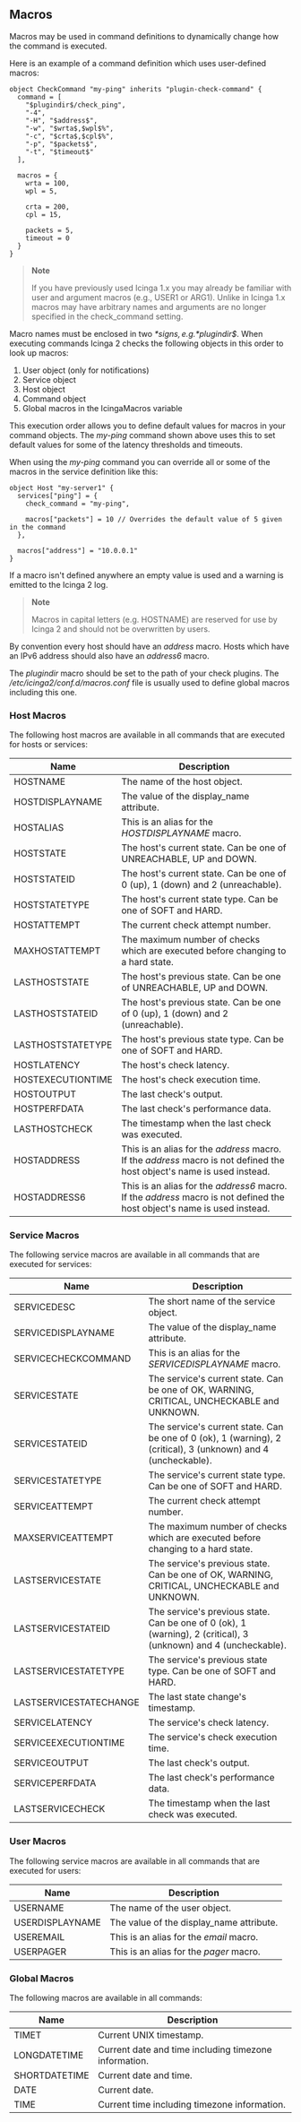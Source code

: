 ## Macros

Macros may be used in command definitions to dynamically change how the command
is executed.

Here is an example of a command definition which uses user-defined macros:

    object CheckCommand "my-ping" inherits "plugin-check-command" {
      command = [
        "$plugindir$/check_ping",
        "-4",
        "-H", "$address$",
        "-w", "$wrta$,$wpl$%",
        "-c", "$crta$,$cpl$%",
        "-p", "$packets$",
        "-t", "$timeout$"
      ],

      macros = {
        wrta = 100,
        wpl = 5,

        crta = 200,
        cpl = 15,

        packets = 5,
        timeout = 0
      }
    }

> **Note**
>
> If you have previously used Icinga 1.x you may already be familiar with
> user and argument macros (e.g., USER1 or ARG1). Unlike in Icinga 1.x macros
> may have arbitrary names and arguments are no longer specified in the
> check_command setting.

Macro names must be enclosed in two *$* signs, e.g. *$plugindir$*. When
executing commands Icinga 2 checks the following objects in this
order to look up macros:

1. User object (only for notifications)
2. Service object
3. Host object
4. Command object
5. Global macros in the IcingaMacros variable

This execution order allows you to define default values for macros in your
command objects. The *my-ping* command shown above uses this to set default
values for some of the latency thresholds and timeouts.

When using the *my-ping* command you can override all or some of the macros
in the service definition like this:

    object Host "my-server1" {
      services["ping"] = {
        check_command = "my-ping",

        macros["packets"] = 10 // Overrides the default value of 5 given in the command
      },

      macros["address"] = "10.0.0.1"
    }

If a macro isn't defined anywhere an empty value is used and a warning is
emitted to the Icinga 2 log.

> **Note**
>
> Macros in capital letters (e.g. HOSTNAME) are reserved for use by Icinga 2
> and should not be overwritten by users.

By convention every host should have an *address* macro. Hosts
which have an IPv6 address should also have an *address6* macro.

The *plugindir* macro should be set to the path of your check plugins. The
*/etc/icinga2/conf.d/macros.conf* file is usually used to define global macros
including this one.

### Host Macros

The following host macros are available in all commands that are executed for
hosts or services:

  Name                   | Description
  -----------------------|--------------
  HOSTNAME               | The name of the host object.
  HOSTDISPLAYNAME        | The value of the display_name attribute.
  HOSTALIAS              | This is an alias for the *HOSTDISPLAYNAME* macro.
  HOSTSTATE              | The host's current state. Can be one of UNREACHABLE, UP and DOWN.
  HOSTSTATEID            | The host's current state. Can be one of 0 (up), 1 (down) and 2 (unreachable).
  HOSTSTATETYPE          | The host's current state type. Can be one of SOFT and HARD.
  HOSTATTEMPT            | The current check attempt number.
  MAXHOSTATTEMPT         | The maximum number of checks which are executed before changing to a hard state.
  LASTHOSTSTATE          | The host's previous state. Can be one of UNREACHABLE, UP and DOWN.
  LASTHOSTSTATEID        | The host's previous state. Can be one of 0 (up), 1 (down) and 2 (unreachable).
  LASTHOSTSTATETYPE      | The host's previous state type. Can be one of SOFT and HARD.
  HOSTLATENCY            | The host's check latency.
  HOSTEXECUTIONTIME      | The host's check execution time.
  HOSTOUTPUT             | The last check's output.
  HOSTPERFDATA           | The last check's performance data.
  LASTHOSTCHECK          | The timestamp when the last check was executed.
  HOSTADDRESS            | This is an alias for the *address* macro. If the *address* macro is not defined the host object's name is used instead.
  HOSTADDRESS6           | This is an alias for the *address6* macro. If the *address* macro is not defined the host object's name is used instead.

### Service Macros

The following service macros are available in all commands that are executed for
services:

  Name                   | Description
  -----------------------|--------------
  SERVICEDESC            | The short name of the service object.
  SERVICEDISPLAYNAME     | The value of the display_name attribute.
  SERVICECHECKCOMMAND    | This is an alias for the *SERVICEDISPLAYNAME* macro.
  SERVICESTATE           | The service's current state. Can be one of OK, WARNING, CRITICAL, UNCHECKABLE and UNKNOWN.
  SERVICESTATEID         | The service's current state. Can be one of 0 (ok), 1 (warning), 2 (critical), 3 (unknown) and 4 (uncheckable).
  SERVICESTATETYPE       | The service's current state type. Can be one of SOFT and HARD.
  SERVICEATTEMPT         | The current check attempt number.
  MAXSERVICEATTEMPT      | The maximum number of checks which are executed before changing to a hard state.
  LASTSERVICESTATE       | The service's previous state. Can be one of OK, WARNING, CRITICAL, UNCHECKABLE and UNKNOWN.
  LASTSERVICESTATEID     | The service's previous state. Can be one of 0 (ok), 1 (warning), 2 (critical), 3 (unknown) and 4 (uncheckable).
  LASTSERVICESTATETYPE   | The service's previous state type. Can be one of SOFT and HARD.
  LASTSERVICESTATECHANGE | The last state change's timestamp.
  SERVICELATENCY         | The service's check latency.
  SERVICEEXECUTIONTIME   | The service's check execution time.
  SERVICEOUTPUT          | The last check's output.
  SERVICEPERFDATA        | The last check's performance data.
  LASTSERVICECHECK       | The timestamp when the last check was executed.

### User Macros

The following service macros are available in all commands that are executed for
users:

  Name                   | Description
  -----------------------|--------------
  USERNAME               | The name of the user object.
  USERDISPLAYNAME        | The value of the display_name attribute.
  USEREMAIL              | This is an alias for the *email* macro.
  USERPAGER              | This is an alias for the *pager* macro.

### Global Macros

The following macros are available in all commands:

  Name                   | Description
  -----------------------|--------------
  TIMET                  | Current UNIX timestamp.
  LONGDATETIME           | Current date and time including timezone information.
  SHORTDATETIME          | Current date and time.
  DATE                   | Current date.
  TIME                   | Current time including timezone information.

